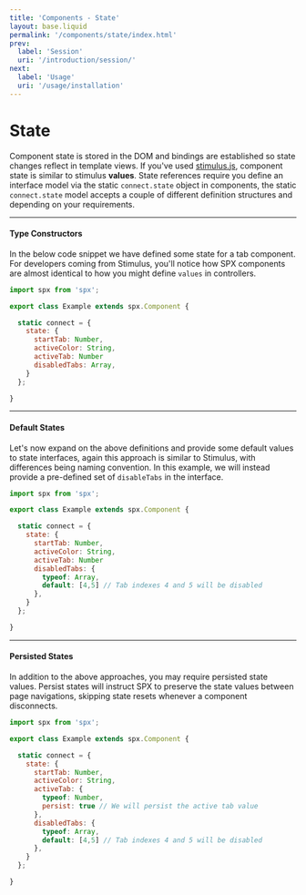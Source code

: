 ```yaml
---
title: 'Components - State'
layout: base.liquid
permalink: '/components/state/index.html'
prev:
  label: 'Session'
  uri: '/introduction/session/'
next:
  label: 'Usage'
  uri: '/usage/installation'
---
```


# State

Component state is stored in the DOM and bindings are established so state changes reflect in template views. If you've used [stimulus.js](https://stimulusjs.org/), component state is similar to stimulus **values**. State references require you define an interface model via the static `connect.state` object in components, the static `connect.state` model accepts a couple of different definition structures and depending on your requirements.

---

#### Type Constructors

In the below code snippet we have defined some state for a tab component. For developers coming from Stimulus, you'll notice how SPX components are almost identical to how you might define `values` in controllers.

<!-- prettier-ignore -->
```js
import spx from 'spx';

export class Example extends spx.Component {

  static connect = {
    state: {
      startTab: Number,
      activeColor: String,
      activeTab: Number
      disabledTabs: Array,
    }
  };

}
```

---

#### Default States

Let's now expand on the above definitions and provide some default values to state interfaces, again this approach is similar to Stimulus, with differences being naming convention. In this example, we will instead provide a pre-defined set of `disableTabs` in the interface.

<!-- prettier-ignore -->
```js
import spx from 'spx';

export class Example extends spx.Component {

  static connect = {
    state: {
      startTab: Number,
      activeColor: String,
      activeTab: Number
      disabledTabs: {
        typeof: Array,
        default: [4,5] // Tab indexes 4 and 5 will be disabled
      },
    }
  };

}
```

---

#### Persisted States

In addition to the above approaches, you may require persisted state values. Persist states will instruct SPX to preserve the state values between page navigations, skipping state resets whenever a component disconnects.

<!-- prettier-ignore -->
```js
import spx from 'spx';

export class Example extends spx.Component {

  static connect = {
    state: {
      startTab: Number,
      activeColor: String,
      activeTab: {
        typeof: Number,
        persist: true // We will persist the active tab value
      },
      disabledTabs: {
        typeof: Array,
        default: [4,5] // Tab indexes 4 and 5 will be disabled
      },
    }
  };

}
```
